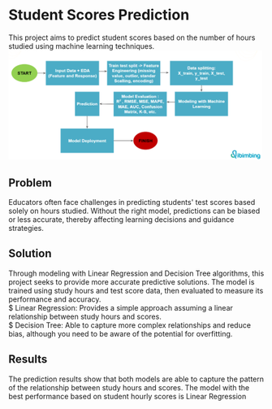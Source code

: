 # Student Scores Prediction
This project aims to predict student scores based on the number of hours studied using machine learning techniques.
<br>
<img src="FlowChart.png" width="500">
## Problem
Educators often face challenges in predicting students' test scores based solely on hours studied. Without the right model, predictions can be biased or less accurate, thereby affecting learning decisions and guidance strategies.

## Solution
Through modeling with Linear Regression and Decision Tree algorithms, this project seeks to provide more accurate predictive solutions. The model is trained using study hours and test score data, then evaluated to measure its performance and accuracy.<br>
$ Linear Regression: Provides a simple approach assuming a linear relationship between study hours and scores.<br>
$ Decision Tree: Able to capture more complex relationships and reduce bias, although you need to be aware of the potential for overfitting.

## Results
The prediction results show that both models are able to capture the pattern of the relationship between study hours and scores. The model with the best performance based on student hourly scores is Linear Regression
